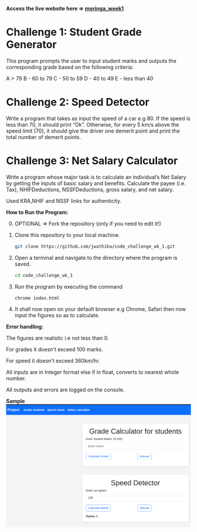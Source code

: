 **Access the live website here => [moringa_week1](https://jwathika.github.io/code_challenge_wk_1/)**

# Challenge 1: Student Grade Generator

This program prompts the user to input student marks and outputs the corresponding grade based on the following criteria:

A > 79
B - 60 to 79
C - 50 to 59
D - 40 to 49
E - less than 40

# Challenge 2: Speed Detector

Write a program that takes as input the speed of a car e.g 80. If the speed is less than 70, it should print “Ok”. Otherwise, for every 5 km/s above the speed limit (70), it should give the driver one demerit point and print the total number of demerit points.

# Challenge 3: Net Salary Calculator

Write a program whose major task is to calculate an individual’s Net Salary by getting the inputs of basic salary and benefits. Calculate the payee (i.e. Tax), NHIFDeductions, NSSFDeductions, gross salary, and net salary.

Used KRA,NHIF and NSSF links for authenticity.

**How to Run the Program:**

0. OPTIONAL => Fork the repository (only if you need to edit it!)

1. Clone this repository to your local machine.
   ```bash
   git clone https://github.com/jwathika/code_challenge_wk_1.git
   ```
2. Open a terminal and navigate to the directory where the program is saved.
   ```bash
   cd code_challenge_wk_1
   ```
3. Run the program by executing the command
   ```bash
   chrome index.html
   ```
4. It shall now open on your default browser e.g Chrome, Safari then now input the figures so as to calculate.

**Error handling:**

The figures are realistic i.e not less than 0.

For grades it doesn't exceed 100 marks.

For speed it doesn't exceed 360km/hr.

All inputs are in Integer format else if in float, converts to nearest whole number.

All outputs and errors are logged on the console.

**Sample**
![sample](image.png)
